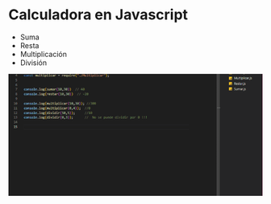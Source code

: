 # Calculadora en Javascript

- Suma
- Resta
- Multiplicación
- División

<img src="views-gif.gif" alt="Calculadora Javascript">
